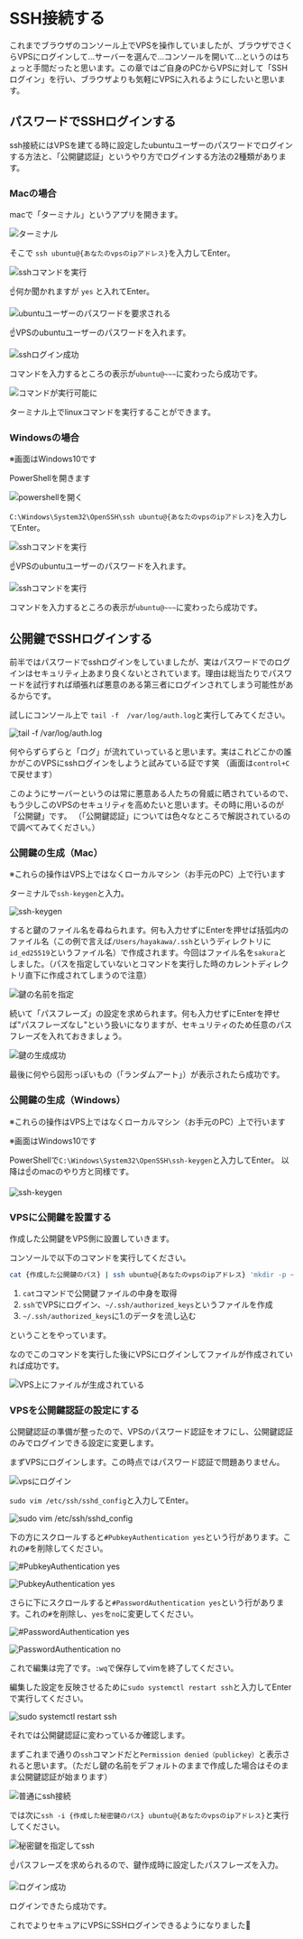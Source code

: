 # SSH接続する

これまでブラウザのコンソール上でVPSを操作していましたが、ブラウザでさくらVPSにログインして...サーバーを選んで...コンソールを開いて...というのはちょっと手間だったと思います。この章ではご自身のPCからVPSに対して「SSHログイン」を行い、ブラウザよりも気軽にVPSに入れるようにしたいと思います。

## パスワードでSSHログインする

ssh接続にはVPSを建てる時に設定したubuntuユーザーのパスワードでログインする方法と、「公開鍵認証」というやり方でログインする方法の2種類があります。

### Macの場合

macで「ターミナル」というアプリを開きます。

![ターミナル](./assets/05/01.jpg)

そこで `ssh ubuntu@{あなたのvpsのipアドレス}`を入力してEnter。

![sshコマンドを実行](./assets/05/02.jpg)


☝️何か聞かれますが `yes` と入れてEnter。

![ubuntuユーザーのパスワードを要求される](./assets/05/03.jpg)

☝️VPSのubuntuユーザーのパスワードを入れます。

![sshログイン成功](./assets/05/04.jpg)

コマンドを入力するところの表示が`ubuntu@~~~`に変わったら成功です。

![コマンドが実行可能に](./assets/05/05.jpg)

ターミナル上でlinuxコマンドを実行することができます。

### Windowsの場合
※画面はWindows10です

PowerShellを開きます

![powershellを開く](./assets/05/06.png)

`C:\Windows\System32\OpenSSH\ssh ubuntu@{あなたのvpsのipアドレス}`を入力してEnter。

![sshコマンドを実行](./assets/05/07.png)

☝️VPSのubuntuユーザーのパスワードを入れます。

![sshコマンドを実行](./assets/05/08.png)

コマンドを入力するところの表示が`ubuntu@~~~`に変わったら成功です。

## 公開鍵でSSHログインする

前半ではパスワードでsshログインをしていましたが、実はパスワードでのログインはセキュリティ上あまり良くないとされています。理由は総当たりでパスワードを試行すれば頑張れば悪意のある第三者にログインされてしまう可能性があるからです。

試しにコンソール上で `tail -f  /var/log/auth.log`と実行してみてください。

![tail -f /var/log/auth.log](./assets/05/09.jpg)

何やらずらずらと「ログ」が流れていっていると思います。実はこれどこかの誰かがこのVPSにsshログインをしようと試みている証です笑
（画面は`control+C`で戻せます）

このようにサーバーというのは常に悪意ある人たちの脅威に晒されているので、もう少しこのVPSのセキュリティを高めたいと思います。その時に用いるのが「公開鍵」です。
（「公開鍵認証」については色々なところで解説されているので調べてみてください。）

### 公開鍵の生成（Mac）
※これらの操作はVPS上ではなくローカルマシン（お手元のPC）上で行います

ターミナルで`ssh-keygen`と入力。

![ssh-keygen](./assets/05/10.jpg)

すると鍵のファイル名を尋ねられます。何も入力せずにEnterを押せば括弧内のファイル名（この例で言えば`/Users/hayakawa/.ssh`というディレクトリに`id_ed25519`というファイル名）で作成されます。今回はファイル名を`sakura`としました。（パスを指定していないとコマンドを実行した時のカレントディレクトリ直下に作成されてしまうので注意）

![鍵の名前を指定](./assets/05/11.jpg)

続いて「パスフレーズ」の設定を求められます。何も入力せずにEnterを押せば"パスフレーズなし"という扱いになりますが、セキュリティのため任意のパスフレーズを入れておきましょう。

![鍵の生成成功](./assets/05/12.jpg)

最後に何やら図形っぽいもの（「ランダムアート」）が表示されたら成功です。

### 公開鍵の生成（Windows）
※これらの操作はVPS上ではなくローカルマシン（お手元のPC）上で行います

※画面はWindows10です

PowerShellで`C:\Windows\System32\OpenSSH\ssh-keygen`と入力してEnter。
以降は☝️のmacのやり方と同様です。

![ssh-keygen](./assets/05/13.png)

### VPSに公開鍵を設置する

作成した公開鍵をVPS側に設置していきます。

コンソールで以下のコマンドを実行してください。

```bash
cat {作成した公開鍵のパス} | ssh ubuntu@{あなたのvpsのipアドレス} 'mkdir -p ~/.ssh && chmod 700 ~/.ssh && cat >> ~/.ssh/authorized_keys && chmod 600 ~/.ssh/authorized_keys'
```

1. `cat`コマンドで公開鍵ファイルの中身を取得
2. `ssh`でVPSにログイン、`~/.ssh/authorized_keys`というファイルを作成
3. `~/.ssh/authorized_keys`に1.のデータを流し込む

ということをやっています。

なのでこのコマンドを実行した後にVPSにログインしてファイルが作成されていれば成功です。

![VPS上にファイルが生成されている](./assets/05/14.jpg)

### VPSを公開鍵認証の設定にする

公開鍵認証の準備が整ったので、VPSのパスワード認証をオフにし、公開鍵認証のみでログインできる設定に変更します。

まずVPSにログインします。この時点ではパスワード認証で問題ありません。

![vpsにログイン](./assets/05/15.jpg)

`sudo vim /etc/ssh/sshd_config`と入力してEnter。

![sudo vim /etc/ssh/sshd_config](./assets/05/16.jpg)

下の方にスクロールすると`#PubkeyAuthentication yes`という行があります。これの`#`を削除してください。

![#PubkeyAuthentication yes](./assets/05/17.jpg)

![PubkeyAuthentication yes](./assets/05/18.jpg)

さらに下にスクロールすると`#PasswordAuthentication yes`という行があります。これの`#`を削除し、`yes`を`no`に変更してください。

![#PasswordAuthentication yes](./assets/05/19.jpg)

![PasswordAuthentication no](./assets/05/20.jpg)

これで編集は完了です。`:wq`で保存してvimを終了してください。

編集した設定を反映させるために`sudo systemctl restart ssh`と入力してEnterで実行してください。

![sudo systemctl restart ssh](./assets/05/21.jpg)

それでは公開鍵認証に変わっているか確認します。

まずこれまで通りの`ssh`コマンドだと`Permission denied（publickey）`と表示されると思います。（ただし鍵の名前をデフォルトのままで作成した場合はそのまま公開鍵認証が始まります）

![普通にssh接続](./assets/05/22.jpg)

では次に`ssh -i {作成した秘密鍵のパス} ubuntu@{あなたのvpsのipアドレス}`と実行してください。

![秘密鍵を指定してssh](./assets/05/23.jpg)

☝️パスフレーズを求められるので、鍵作成時に設定したパスフレーズを入力。

![ログイン成功](./assets/05/24.jpg)

ログインできたら成功です。

これでよりセキュアにVPSにSSHログインできるようになりました🎉